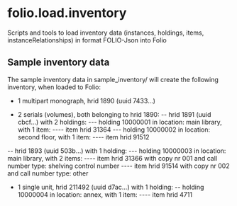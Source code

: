 # folio.load.inventory
Scripts and tools to load inventory data (instances, holdings, items, instanceRelationships) in format FOLIO-Json into Folio

## Sample inventory data
The sample inventory data in sample_inventory/ will create the following inventory, when loaded to Folio:

- 1 multipart monograph, hrid 1890 (uuid 7433...)

- 2 serials (volumes), both belonging to hrid 1890:
-- hrid 1891 (uuid cbcf...) with 2 holdings:
--- holding 10000001 in location: main library, with 1 item:
---- item hrid 31364
--- holding 10000002 in location: second floor, with 1 item:
---- item hrid 91512

-- hrid 1893 (uuid 503b...) with 1 holding:
--- holding 10000003 in location: main library, with 2 items:
---- item hrid 31366 with copy nr 001 and call number type: shelving control number
---- item hrid 91514 with copy nr 002 and call number type: other


- 1 single unit, hrid 211492 (uuid d7ac...) with 1 holding:
-- holding 10000004 in location: annex, with 1 item:
---- item hrid 4711
